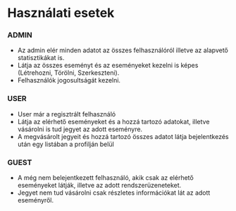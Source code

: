 # Használati esetek

### ADMIN
- Az admin elér minden adatot az összes felhasználóról illetve az alapvető statisztikákat is.
- Látja az összes eseményt és az eseményeket kezelni is képes (Létrehozni, Törölni, Szerkeszteni).
- Felhasználók jogosultságát kezelni.

### USER
- User már a regisztrált felhasználó
- Látja az elérhető eseményeket és a hozzá tartozó adatokat, illetve vásárolni is tud jegyet az adott eseményre.
- A megvásárolt jegyeit és hozzá tartozó összes adatot látja bejelentkezés után egy listában a profilján belül

### GUEST
- A még nem belejentkezett felhasználó, akik csak az elérhető eseményeket látják, illetve az adott rendszerüzeneteket.
- Jegyet nem tud vásárolni csak részletes információkat lát az adott eseményről.

